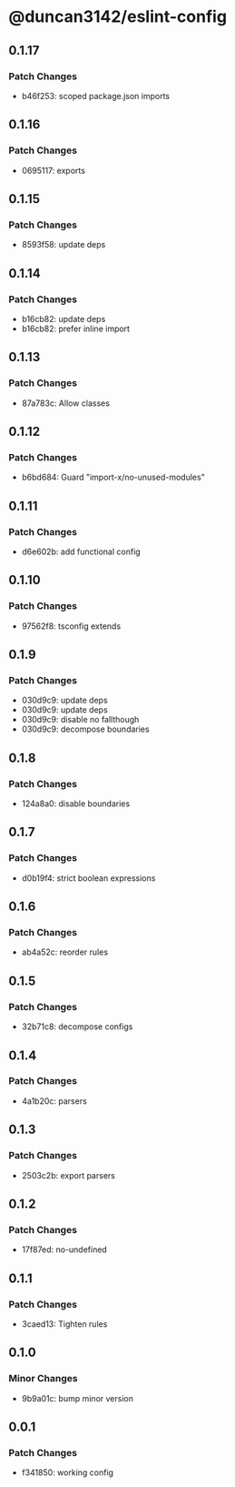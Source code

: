 # @duncan3142/eslint-config

## 0.1.17

### Patch Changes

- b46f253: scoped package.json imports

## 0.1.16

### Patch Changes

- 0695117: exports

## 0.1.15

### Patch Changes

- 8593f58: update deps

## 0.1.14

### Patch Changes

- b16cb82: update deps
- b16cb82: prefer inline import

## 0.1.13

### Patch Changes

- 87a783c: Allow classes

## 0.1.12

### Patch Changes

- b6bd684: Guard "import-x/no-unused-modules"

## 0.1.11

### Patch Changes

- d6e602b: add functional config

## 0.1.10

### Patch Changes

- 97562f8: tsconfig extends

## 0.1.9

### Patch Changes

- 030d9c9: update deps
- 030d9c9: update deps
- 030d9c9: disable no fallthough
- 030d9c9: decompose boundaries

## 0.1.8

### Patch Changes

- 124a8a0: disable boundaries

## 0.1.7

### Patch Changes

- d0b19f4: strict boolean expressions

## 0.1.6

### Patch Changes

- ab4a52c: reorder rules

## 0.1.5

### Patch Changes

- 32b71c8: decompose configs

## 0.1.4

### Patch Changes

- 4a1b20c: parsers

## 0.1.3

### Patch Changes

- 2503c2b: export parsers

## 0.1.2

### Patch Changes

- 17f87ed: no-undefined

## 0.1.1

### Patch Changes

- 3caed13: Tighten rules

## 0.1.0

### Minor Changes

- 9b9a01c: bump minor version

## 0.0.1

### Patch Changes

- f341850: working config
